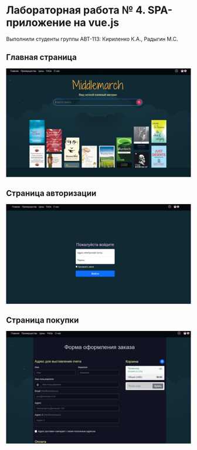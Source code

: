 # Лабораторная работа № 4. SPA-приложение на vue.js
Выполнили студенты группы АВТ-113: Кириленко К.А., Радыгин М.С.
## Главная страница
![alt text](main_page.jpg)
## Страница авторизации
![alt text](sign_in_page.jpg)
## Страница покупки
![alt text](shop_page.jpg)
